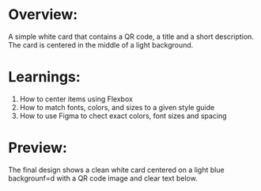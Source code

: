 # Overview:

A simple white card that contains a QR code, a title and a short description. The card is centered in the middle of a light background.

# Learnings:

1. How to center items using Flexbox
2. How to match fonts, colors, and sizes to a given style guide
3. How to use Figma to chect exact colors, font sizes and spacing

# Preview:
The final design shows a clean white card centered on a light blue backgrounf=d with a QR code image and clear text below.
